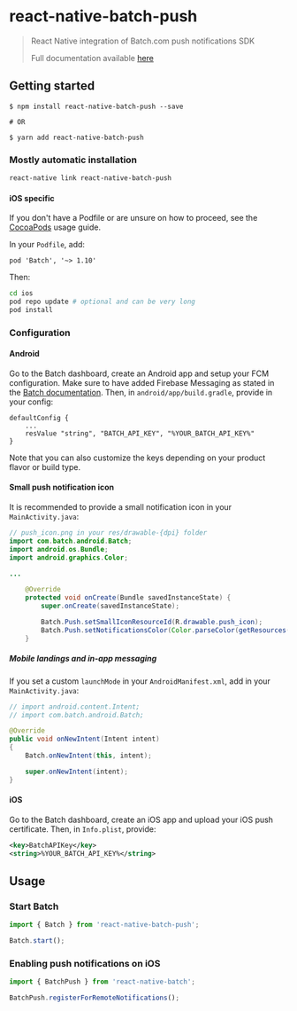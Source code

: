 # react-native-batch-push

> React Native integration of Batch.com push notifications SDK
>
> Full documentation available [here](https://bamlab.github.io/react-native-batch-push)

## Getting started

```
$ npm install react-native-batch-push --save

# OR

$ yarn add react-native-batch-push
```

### Mostly automatic installation

```bash
react-native link react-native-batch-push
```

#### iOS specific

If you don't have a Podfile or are unsure on how to proceed, see the [CocoaPods](http://guides.cocoapods.org/using/using-cocoapods.html) usage guide.

In your `Podfile`, add:

```
pod 'Batch', '~> 1.10'
```

Then:

```bash
cd ios
pod repo update # optional and can be very long
pod install
```

### Configuration

#### Android

Go to the Batch dashboard, create an Android app and setup your FCM configuration.
Make sure to have added Firebase Messaging as stated in the [Batch documentation](https://batch.com/doc/android/sdk-integration.html#_adding-push-notifications-support).
Then, in `android/app/build.gradle`, provide in your config:

```
defaultConfig {
    ...
    resValue "string", "BATCH_API_KEY", "%YOUR_BATCH_API_KEY%"
}
```

Note that you can also customize the keys depending on your product flavor or build type.

#### Small push notification icon

It is recommended to provide a small notification icon in your `MainActivity.java`:

```java
// push_icon.png in your res/drawable-{dpi} folder
import com.batch.android.Batch;
import android.os.Bundle;
import android.graphics.Color;

...

    @Override
    protected void onCreate(Bundle savedInstanceState) {
        super.onCreate(savedInstanceState);

        Batch.Push.setSmallIconResourceId(R.drawable.push_icon);
        Batch.Push.setNotificationsColor(Color.parseColor(getResources().getString(R.color.pushIconBackground)));
    }
```

##### Mobile landings and in-app messaging

If you set a custom `launchMode` in your `AndroidManifest.xml`, add in your `MainActivity.java`:

```java
// import android.content.Intent;
// import com.batch.android.Batch;

@Override
public void onNewIntent(Intent intent)
{
    Batch.onNewIntent(this, intent);

    super.onNewIntent(intent);
}
```

#### iOS

Go to the Batch dashboard, create an iOS app and upload your iOS push certificate.
Then, in `Info.plist`, provide:

```xml
<key>BatchAPIKey</key>
<string>%YOUR_BATCH_API_KEY%</string>
```

## Usage

### Start Batch

```js
import { Batch } from 'react-native-batch-push';

Batch.start();
```

### Enabling push notifications on iOS

```js
import { BatchPush } from 'react-native-batch';

BatchPush.registerForRemoteNotifications();
```
